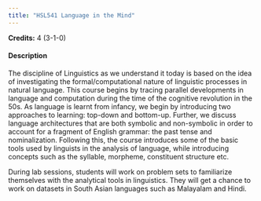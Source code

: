 ```yaml
---
title: "HSL541 Language in the Mind"
---
```

**Credits:** 4 (3-1-0)

#### Description
The discipline of Linguistics as we understand it today is based on the idea of investigating the formal/computational nature of linguistic processes in natural language. This course begins by tracing parallel developments in language and computation during the time of the cognitive revolution in the 50s. As language is learnt from infancy, we begin by introducing two approaches to learning: top-down and bottom-up. Further, we discuss language architectures that are both symbolic and non-symbolic in order to account for a fragment of English grammar: the past tense and nominalization. Following this, the course introduces some of the basic tools used by linguists in the analysis of language, while introducing concepts such as the syllable, morpheme, constituent structure etc.

During lab sessions, students will work on problem sets to familiarize themselves with the analytical tools in linguistics. They will get a chance to work on datasets in South Asian languages such as Malayalam and Hindi.
